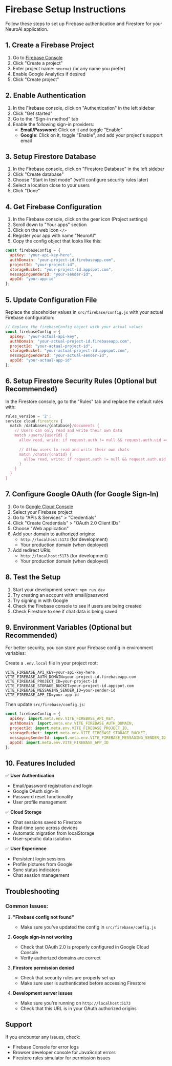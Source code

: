 # Firebase Setup Instructions

Follow these steps to set up Firebase authentication and Firestore for your NeuroAI application.

## 1. Create a Firebase Project

1. Go to [Firebase Console](https://console.firebase.google.com/)
2. Click "Create a project"
3. Enter project name: `neuroai` (or any name you prefer)
4. Enable Google Analytics if desired
5. Click "Create project"

## 2. Enable Authentication

1. In the Firebase console, click on "Authentication" in the left sidebar
2. Click "Get started"
3. Go to the "Sign-in method" tab
4. Enable the following sign-in providers:
   - **Email/Password**: Click on it and toggle "Enable"
   - **Google**: Click on it, toggle "Enable", and add your project's support email

## 3. Setup Firestore Database

1. In the Firebase console, click on "Firestore Database" in the left sidebar
2. Click "Create database"
3. Choose "Start in test mode" (we'll configure security rules later)
4. Select a location close to your users
5. Click "Done"

## 4. Get Firebase Configuration

1. In the Firebase console, click on the gear icon (Project settings)
2. Scroll down to "Your apps" section
3. Click on the web icon `</>`
4. Register your app with name "NeuroAI"
5. Copy the config object that looks like this:

```javascript
const firebaseConfig = {
  apiKey: "your-api-key-here",
  authDomain: "your-project-id.firebaseapp.com",
  projectId: "your-project-id",
  storageBucket: "your-project-id.appspot.com",
  messagingSenderId: "your-sender-id",
  appId: "your-app-id"
};
```

## 5. Update Configuration File

Replace the placeholder values in `src/firebase/config.js` with your actual Firebase configuration:

```javascript
// Replace the firebaseConfig object with your actual values
const firebaseConfig = {
  apiKey: "your-actual-api-key",
  authDomain: "your-actual-project-id.firebaseapp.com",
  projectId: "your-actual-project-id",
  storageBucket: "your-actual-project-id.appspot.com",
  messagingSenderId: "your-actual-sender-id",
  appId: "your-actual-app-id"
};
```

## 6. Setup Firestore Security Rules (Optional but Recommended)

In the Firestore console, go to the "Rules" tab and replace the default rules with:

```javascript
rules_version = '2';
service cloud.firestore {
  match /databases/{database}/documents {
    // Users can only read and write their own data
    match /users/{userId} {
      allow read, write: if request.auth != null && request.auth.uid == userId;
      
      // Allow users to read and write their own chats
      match /chats/{chatId} {
        allow read, write: if request.auth != null && request.auth.uid == userId;
      }
    }
  }
}
```

## 7. Configure Google OAuth (for Google Sign-In)

1. Go to [Google Cloud Console](https://console.cloud.google.com/)
2. Select your Firebase project
3. Go to "APIs & Services" > "Credentials"
4. Click "Create Credentials" > "OAuth 2.0 Client IDs"
5. Choose "Web application"
6. Add your domain to authorized origins:
   - `http://localhost:5173` (for development)
   - Your production domain (when deployed)
7. Add redirect URIs:
   - `http://localhost:5173` (for development)
   - Your production domain (when deployed)

## 8. Test the Setup

1. Start your development server: `npm run dev`
2. Try creating an account with email/password
3. Try signing in with Google
4. Check the Firebase console to see if users are being created
5. Check Firestore to see if chat data is being saved

## 9. Environment Variables (Optional but Recommended)

For better security, you can store your Firebase config in environment variables:

Create a `.env.local` file in your project root:

```env
VITE_FIREBASE_API_KEY=your-api-key-here
VITE_FIREBASE_AUTH_DOMAIN=your-project-id.firebaseapp.com
VITE_FIREBASE_PROJECT_ID=your-project-id
VITE_FIREBASE_STORAGE_BUCKET=your-project-id.appspot.com
VITE_FIREBASE_MESSAGING_SENDER_ID=your-sender-id
VITE_FIREBASE_APP_ID=your-app-id
```

Then update `src/firebase/config.js`:

```javascript
const firebaseConfig = {
  apiKey: import.meta.env.VITE_FIREBASE_API_KEY,
  authDomain: import.meta.env.VITE_FIREBASE_AUTH_DOMAIN,
  projectId: import.meta.env.VITE_FIREBASE_PROJECT_ID,
  storageBucket: import.meta.env.VITE_FIREBASE_STORAGE_BUCKET,
  messagingSenderId: import.meta.env.VITE_FIREBASE_MESSAGING_SENDER_ID,
  appId: import.meta.env.VITE_FIREBASE_APP_ID
};
```

## 10. Features Included

✅ **User Authentication**
- Email/password registration and login
- Google OAuth sign-in
- Password reset functionality
- User profile management

✅ **Cloud Storage**
- Chat sessions saved to Firestore
- Real-time sync across devices
- Automatic migration from localStorage
- User-specific data isolation

✅ **User Experience**
- Persistent login sessions
- Profile pictures from Google
- Sync status indicators
- Chat session management

## Troubleshooting

### Common Issues:

1. **"Firebase config not found"**
   - Make sure you've updated the config in `src/firebase/config.js`

2. **Google sign-in not working**
   - Check that OAuth 2.0 is properly configured in Google Cloud Console
   - Verify authorized domains are correct

3. **Firestore permission denied**
   - Check that security rules are properly set up
   - Make sure user is authenticated before accessing Firestore

4. **Development server issues**
   - Make sure you're running on `http://localhost:5173`
   - Check that this URL is in your OAuth authorized origins

## Support

If you encounter any issues, check:
- Firebase Console for error logs
- Browser developer console for JavaScript errors
- Firestore rules simulator for permission issues